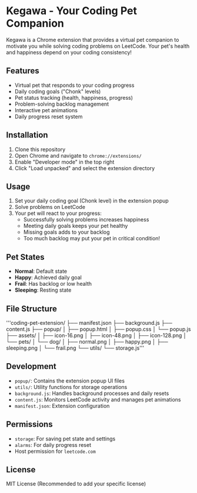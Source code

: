 # Kegawa - Your Coding Pet Companion

Kegawa is a Chrome extension that provides a virtual pet companion to motivate you while solving coding problems on LeetCode. Your pet's health and happiness depend on your coding consistency!

## Features

- Virtual pet that responds to your coding progress
- Daily coding goals ("Chonk" levels)
- Pet status tracking (health, happiness, progress)
- Problem-solving backlog management
- Interactive pet animations
- Daily progress reset system

## Installation

1. Clone this repository
2. Open Chrome and navigate to `chrome://extensions/`
3. Enable "Developer mode" in the top right
4. Click "Load unpacked" and select the extension directory

## Usage

1. Set your daily coding goal (Chonk level) in the extension popup
2. Solve problems on LeetCode
3. Your pet will react to your progress:
   - Successfully solving problems increases happiness
   - Meeting daily goals keeps your pet healthy
   - Missing goals adds to your backlog
   - Too much backlog may put your pet in critical condition!

## Pet States

- **Normal**: Default state
- **Happy**: Achieved daily goal
- **Frail**: Has backlog or low health
- **Sleeping**: Resting state

## File Structure
'''coding-pet-extension/
├── manifest.json
├── background.js
├── content.js
├── popup/
│   ├── popup.html
│   ├── popup.css
│   └── popup.js
├── assets/
│   ├── icon-16.png
│   ├── icon-48.png
│   ├── icon-128.png
│   └── pets/
│       └── dog/
│           ├── normal.png
│           ├── happy.png
│           ├── sleeping.png
│           └── frail.png
└── utils/
    └── storage.js'''
## Development

- `popup/`: Contains the extension popup UI files
- `utils/`: Utility functions for storage operations
- `background.js`: Handles background processes and daily resets
- `content.js`: Monitors LeetCode activity and manages pet animations
- `manifest.json`: Extension configuration

## Permissions

- `storage`: For saving pet state and settings
- `alarms`: For daily progress reset
- Host permission for `leetcode.com`

## License

MIT License (Recommended to add your specific license)
